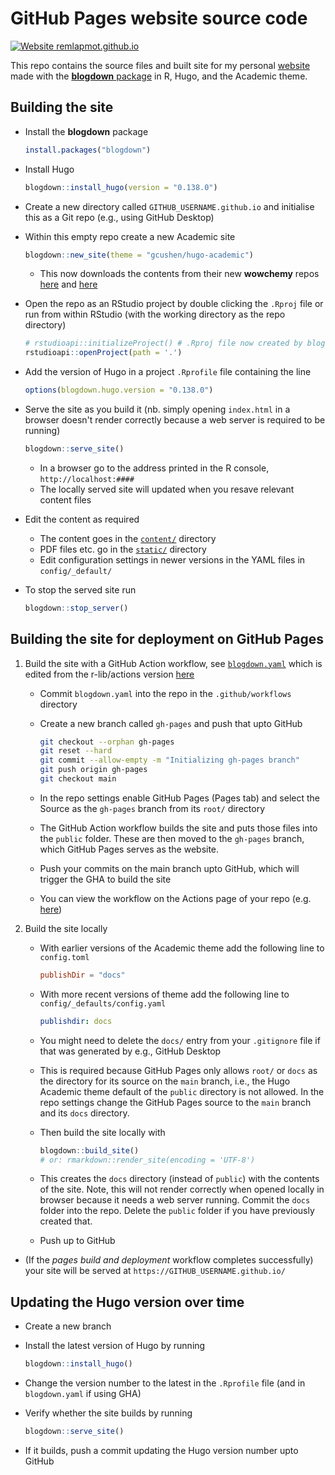 # GitHub Pages website source code

[![Website remlapmot.github.io](https://img.shields.io/website-up-down-green-red/https/remlapmot.github.io.svg)](https://remlapmot.github.io/)

This repo contains the source files and built site for my personal [website](https://remlapmot.github.io) made with the [**blogdown** package](https://bookdown.org/yihui/blogdown/) in R, Hugo, and the Academic theme.

## Building the site

- Install the **blogdown** package

  ```r
  install.packages("blogdown")
  ```

- Install Hugo

  ```r
  blogdown::install_hugo(version = "0.138.0")
  ```

- Create a new directory called `GITHUB_USERNAME.github.io` and initialise this as a Git repo (e.g., using GitHub Desktop)
- Within this empty repo create a new Academic site

  ```r
  blogdown::new_site(theme = "gcushen/hugo-academic")
  ```
  
  - This now downloads the contents from their new **wowchemy** repos [here](https://github.com/wowchemy/starter-hugo-academic) and [here](https://github.com/wowchemy/wowchemy-hugo-modules)
- Open the repo as an RStudio project by double clicking the `.Rproj` file or run from within RStudio (with the working directory as the repo directory)
  
  ```r
  # rstudioapi::initializeProject() # .Rproj file now created by blogdown::new_site()
  rstudioapi::openProject(path = '.')
  ```

- Add the version of Hugo in a project `.Rprofile` file containing the line

  ```r
  options(blogdown.hugo.version = "0.138.0")
  ```

- Serve the site as you build it (nb. simply opening `index.html` in a browser doesn't render correctly because a web server is required to be running)

  ```r
  blogdown::serve_site()
  ```
  
  - In a browser go to the address printed in the R console, `http://localhost:####`
  - The locally served site will updated when you resave relevant content files
- Edit the content as required
  - The content goes in the [`content/`](content) directory
  - PDF files etc. go in the [`static/`](static) directory
  - Edit configuration settings in newer versions in the YAML files in `config/_default/`
- To stop the served site run

  ```r
  blogdown::stop_server()
  ```

## Building the site for deployment on GitHub Pages

1. Build the site with a GitHub Action workflow, see [`blogdown.yaml`](.github/workflows/blogdown.yaml) which is edited from the r-lib/actions version [here](https://github.com/r-lib/actions/blob/v2-branch/examples/blogdown.yaml)
   - Commit `blogdown.yaml` into the repo in the `.github/workflows` directory
   - Create a new branch called `gh-pages` and push that upto GitHub

     ```bash
     git checkout --orphan gh-pages
     git reset --hard
     git commit --allow-empty -m "Initializing gh-pages branch"
     git push origin gh-pages
     git checkout main
     ```
  
   - In the repo settings enable GitHub Pages (Pages tab) and select the Source as the `gh-pages` branch from its `root/` directory
   - The GitHub Action workflow builds the site and puts those files into the `public` folder. These are then moved to the `gh-pages` branch, which GitHub Pages serves as the website.
   - Push your commits on the main branch upto GitHub, which will trigger the GHA to build the site
   - You can view the workflow on the Actions page of your repo (e.g. [here](https://github.com/remlapmot/remlapmot.github.io/actions))
2. Build the site locally
   - With earlier versions of the Academic theme add the following line to `config.toml`
  
     ```toml
     publishDir = "docs"
     ```
  
   - With more recent versions of theme add the following line to `config/_defaults/config.yaml`
  
     ```yaml
     publishdir: docs
     ```
  
   - You might need to delete the `docs/` entry from your `.gitignore` file if that was generated by e.g., GitHub Desktop
   - This is required because GitHub Pages only allows `root/` or `docs` as the directory for its source on the `main` branch, i.e., the Hugo Academic theme default of the `public` directory is not allowed. In the repo settings change the GitHub Pages source to the `main` branch and its `docs` directory.
   - Then build the site locally with
  
     ```r
     blogdown::build_site()
     # or: rmarkdown::render_site(encoding = 'UTF-8')
     ```
  
   - This creates the `docs` directory (instead of `public`) with the contents of the site. Note, this will not render correctly when opened locally in browser because it needs a web server running. Commit the `docs` folder into the repo. Delete the `public` folder if you have previously created that.
   - Push up to GitHub

- (If the _pages build and deployment_ workflow completes successfully) your site will be served at `https://GITHUB_USERNAME.github.io/`

## Updating the Hugo version over time

- Create a new branch
- Install the latest version of Hugo by running

  ```r
  blogdown::install_hugo()
  ```

- Change the version number to the latest in the `.Rprofile` file (and in `blogdown.yaml` if using GHA)
- Verify whether the site builds by running

  ```r
  blogdown::serve_site()
  ```

- If it builds, push a commit updating the Hugo version number upto GitHub
